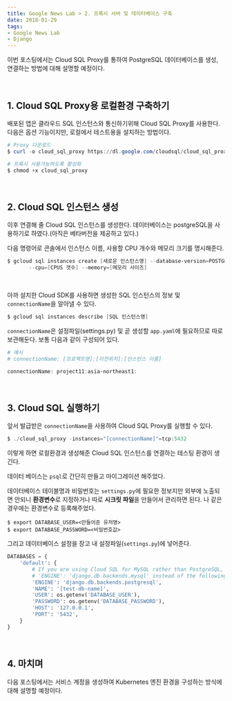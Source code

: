 ```yaml
---
title: Google News Lab > 2. 프록시 서버 및 데이터베이스 구축
date: 2018-01-29
tags:
- Google News Lab
- Django
---
```



이번 포스팅에서는 Cloud SQL Proxy를 통하여 PostgreSQL 데이터베이스를 생성, 연결하는 방법에 대해 설명할 예정이다.

<br>

## 1. Cloud SQL Proxy용 로컬환경 구축하기

배포된 앱은 클라우드 SQL 인스턴스와 통신하기위해 Cloud SQL Proxy를 사용한다. 다음은 옵션 기능이지만, 로컬에서 테스트용을 설치하는 방법이다.

```powershell
# Proxy 다운로드
$ curl -o cloud_sql_proxy https://dl.google.com/cloudsql/cloud_sql_proxy.darwin.amd64

# 프록시 사용가능하도록 활성화
$ chmod +x cloud_sql_proxy
```

<br>

## 2. Cloud SQL 인스턴스 생성

이후 연결해 줄 Cloud SQL 인스턴스를 생성한다. 데이터베이스는 postgreSQL을 사용하기로 하였다.(아직은 베타버전을 제공하고 있다.)

다음 명령어로 콘솔에서 인스턴스 이름, 사용할 CPU 개수와 메모리 크기를 명시해준다.

```powershell
$ gcloud sql instances create [새로운 인스턴스명] --database-version=POSTGRES_9_6 \
       --cpu=[CPUS 갯수] --memory=[메모리 사이즈]
```

<br>

아까 설치한 Cloud SDK를 사용하면 생성한 SQL 인스턴스의 정보 및 `connectionName`을 알아낼 수 있다.

```powershell
$ gcloud sql instances describe [SQL 인스턴스명]
```

`connectionName`은 설정파일(settings.py) 및 곧 생성할 `app.yaml`에 필요하므로 따로 보관해둔다. 보통 다음과 같이 구성되어 있다.

```powershell
# 예시
# connectionName: [프로젝트명]:[리전위치]:[인스턴스 이름]

connectionName: project11:asia-northeast1:
```

<br>

## 3. Cloud SQL 실행하기

앞서 발급받은 `connectionName`을 사용하여 Cloud SQL Proxy를 실행할 수 있다.

```powershell
$ ./cloud_sql_proxy -instances="[connectionName]"=tcp:5432
```

이렇게 하면 로컬환경과 생성해준 Cloud SQL 인스턴스를 연결하는 테스팅 환경이 생긴다.

데이터 베이스는 `psql`로 간단히 만들고 마이그레이션 해주었다.

데이터베이스 테이블명과 비밀번호는 `settings.py`에 필요한 정보지만 외부에 노출되면 안되니 **환경변수**로 지정하거나 따로 **시크릿 파일**을 만들어서 관리하면 된다. 나 같은 경우에는 환경변수로 등록해주었다.

```
$ export DATABASE_USER=<만들어준 유저명>
$ export DATABASE_PASSWORD=<비밀번호값>
```

그리고 데이터베이스 설정을 장고 내 설정파일(`settings.py`)에 넣어준다.

```python
DATABASES = {
    'default': {
        # If you are using Cloud SQL for MySQL rather than PostgreSQL, set
        # 'ENGINE': 'django.db.backends.mysql' instead of the following.
        'ENGINE': 'django.db.backends.postgresql',
        'NAME': '[test-db-name]',
        'USER': os.getenv('DATABASE_USER'),
        'PASSWORD': os.getenv('DATABASE_PASSWORD'),
        'HOST': '127.0.0.1',
        'PORT': '5432',
    }
}
```

<br>

## 4. 마치며

다음 포스팅에서는 서비스 계정을 생성하여 Kubernetes 엔진 환경을 구성하는 방식에 대해 설명할 예정이다.

<br>
